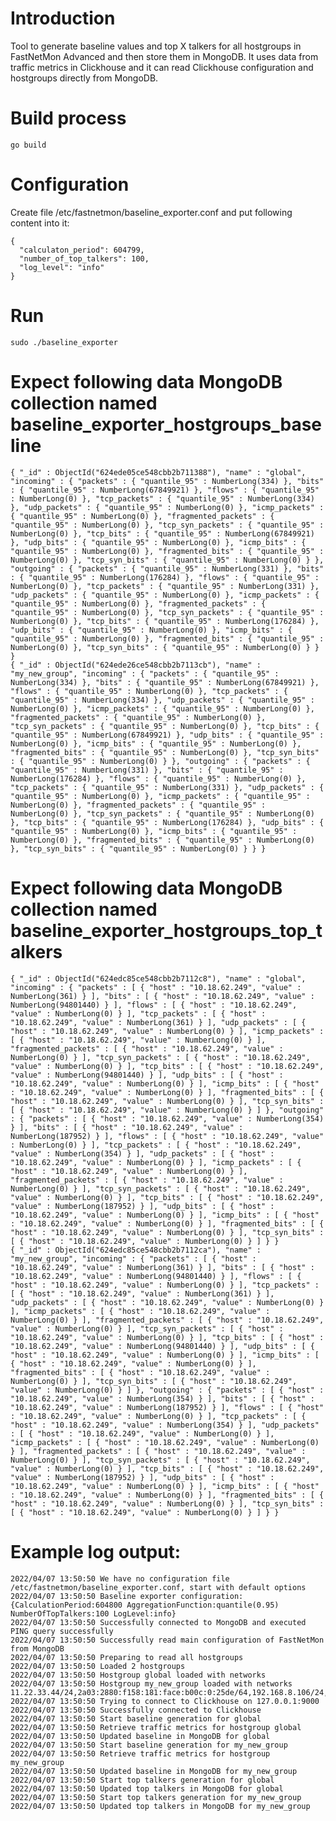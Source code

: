 # Introduction

Tool to generate baseline values and top X talkers for all hostgroups in FastNetMon Advanced and then store them in MongoDB. It uses data from traffic metrics in Clickhouse and it can read Clickhouse configuration and hostgroups directly from MongoDB.

# Build process

```go build```

# Configuration

Create file /etc/fastnetmon/baseline_exporter.conf and put following content into it:

```
{
  "calculaton_period": 604799,
  "number_of_top_talkers": 100, 
  "log_level": "info"
}
```


# Run

```
sudo ./baseline_exporter
```

# Expect following data MongoDB collection named baseline_exporter_hostgroups_baseline

```
{ "_id" : ObjectId("624ede05ce548cbb2b711388"), "name" : "global", "incoming" : { "packets" : { "quantile_95" : NumberLong(334) }, "bits" : { "quantile_95" : NumberLong(67849921) }, "flows" : { "quantile_95" : NumberLong(0) }, "tcp_packets" : { "quantile_95" : NumberLong(334) }, "udp_packets" : { "quantile_95" : NumberLong(0) }, "icmp_packets" : { "quantile_95" : NumberLong(0) }, "fragmented_packets" : { "quantile_95" : NumberLong(0) }, "tcp_syn_packets" : { "quantile_95" : NumberLong(0) }, "tcp_bits" : { "quantile_95" : NumberLong(67849921) }, "udp_bits" : { "quantile_95" : NumberLong(0) }, "icmp_bits" : { "quantile_95" : NumberLong(0) }, "fragmented_bits" : { "quantile_95" : NumberLong(0) }, "tcp_syn_bits" : { "quantile_95" : NumberLong(0) } }, "outgoing" : { "packets" : { "quantile_95" : NumberLong(331) }, "bits" : { "quantile_95" : NumberLong(176284) }, "flows" : { "quantile_95" : NumberLong(0) }, "tcp_packets" : { "quantile_95" : NumberLong(331) }, "udp_packets" : { "quantile_95" : NumberLong(0) }, "icmp_packets" : { "quantile_95" : NumberLong(0) }, "fragmented_packets" : { "quantile_95" : NumberLong(0) }, "tcp_syn_packets" : { "quantile_95" : NumberLong(0) }, "tcp_bits" : { "quantile_95" : NumberLong(176284) }, "udp_bits" : { "quantile_95" : NumberLong(0) }, "icmp_bits" : { "quantile_95" : NumberLong(0) }, "fragmented_bits" : { "quantile_95" : NumberLong(0) }, "tcp_syn_bits" : { "quantile_95" : NumberLong(0) } } }
{ "_id" : ObjectId("624ede26ce548cbb2b7113cb"), "name" : "my_new_group", "incoming" : { "packets" : { "quantile_95" : NumberLong(334) }, "bits" : { "quantile_95" : NumberLong(67849921) }, "flows" : { "quantile_95" : NumberLong(0) }, "tcp_packets" : { "quantile_95" : NumberLong(334) }, "udp_packets" : { "quantile_95" : NumberLong(0) }, "icmp_packets" : { "quantile_95" : NumberLong(0) }, "fragmented_packets" : { "quantile_95" : NumberLong(0) }, "tcp_syn_packets" : { "quantile_95" : NumberLong(0) }, "tcp_bits" : { "quantile_95" : NumberLong(67849921) }, "udp_bits" : { "quantile_95" : NumberLong(0) }, "icmp_bits" : { "quantile_95" : NumberLong(0) }, "fragmented_bits" : { "quantile_95" : NumberLong(0) }, "tcp_syn_bits" : { "quantile_95" : NumberLong(0) } }, "outgoing" : { "packets" : { "quantile_95" : NumberLong(331) }, "bits" : { "quantile_95" : NumberLong(176284) }, "flows" : { "quantile_95" : NumberLong(0) }, "tcp_packets" : { "quantile_95" : NumberLong(331) }, "udp_packets" : { "quantile_95" : NumberLong(0) }, "icmp_packets" : { "quantile_95" : NumberLong(0) }, "fragmented_packets" : { "quantile_95" : NumberLong(0) }, "tcp_syn_packets" : { "quantile_95" : NumberLong(0) }, "tcp_bits" : { "quantile_95" : NumberLong(176284) }, "udp_bits" : { "quantile_95" : NumberLong(0) }, "icmp_bits" : { "quantile_95" : NumberLong(0) }, "fragmented_bits" : { "quantile_95" : NumberLong(0) }, "tcp_syn_bits" : { "quantile_95" : NumberLong(0) } } }
```

# Expect following data MongoDB collection named baseline_exporter_hostgroups_top_talkers

```
{ "_id" : ObjectId("624edc85ce548cbb2b7112c8"), "name" : "global", "incoming" : { "packets" : [ { "host" : "10.18.62.249", "value" : NumberLong(361) } ], "bits" : [ { "host" : "10.18.62.249", "value" : NumberLong(94801440) } ], "flows" : [ { "host" : "10.18.62.249", "value" : NumberLong(0) } ], "tcp_packets" : [ { "host" : "10.18.62.249", "value" : NumberLong(361) } ], "udp_packets" : [ { "host" : "10.18.62.249", "value" : NumberLong(0) } ], "icmp_packets" : [ { "host" : "10.18.62.249", "value" : NumberLong(0) } ], "fragmented_packets" : [ { "host" : "10.18.62.249", "value" : NumberLong(0) } ], "tcp_syn_packets" : [ { "host" : "10.18.62.249", "value" : NumberLong(0) } ], "tcp_bits" : [ { "host" : "10.18.62.249", "value" : NumberLong(94801440) } ], "udp_bits" : [ { "host" : "10.18.62.249", "value" : NumberLong(0) } ], "icmp_bits" : [ { "host" : "10.18.62.249", "value" : NumberLong(0) } ], "fragmented_bits" : [ { "host" : "10.18.62.249", "value" : NumberLong(0) } ], "tcp_syn_bits" : [ { "host" : "10.18.62.249", "value" : NumberLong(0) } ] }, "outgoing" : { "packets" : [ { "host" : "10.18.62.249", "value" : NumberLong(354) } ], "bits" : [ { "host" : "10.18.62.249", "value" : NumberLong(187952) } ], "flows" : [ { "host" : "10.18.62.249", "value" : NumberLong(0) } ], "tcp_packets" : [ { "host" : "10.18.62.249", "value" : NumberLong(354) } ], "udp_packets" : [ { "host" : "10.18.62.249", "value" : NumberLong(0) } ], "icmp_packets" : [ { "host" : "10.18.62.249", "value" : NumberLong(0) } ], "fragmented_packets" : [ { "host" : "10.18.62.249", "value" : NumberLong(0) } ], "tcp_syn_packets" : [ { "host" : "10.18.62.249", "value" : NumberLong(0) } ], "tcp_bits" : [ { "host" : "10.18.62.249", "value" : NumberLong(187952) } ], "udp_bits" : [ { "host" : "10.18.62.249", "value" : NumberLong(0) } ], "icmp_bits" : [ { "host" : "10.18.62.249", "value" : NumberLong(0) } ], "fragmented_bits" : [ { "host" : "10.18.62.249", "value" : NumberLong(0) } ], "tcp_syn_bits" : [ { "host" : "10.18.62.249", "value" : NumberLong(0) } ] } }
{ "_id" : ObjectId("624edc85ce548cbb2b7112ca"), "name" : "my_new_group", "incoming" : { "packets" : [ { "host" : "10.18.62.249", "value" : NumberLong(361) } ], "bits" : [ { "host" : "10.18.62.249", "value" : NumberLong(94801440) } ], "flows" : [ { "host" : "10.18.62.249", "value" : NumberLong(0) } ], "tcp_packets" : [ { "host" : "10.18.62.249", "value" : NumberLong(361) } ], "udp_packets" : [ { "host" : "10.18.62.249", "value" : NumberLong(0) } ], "icmp_packets" : [ { "host" : "10.18.62.249", "value" : NumberLong(0) } ], "fragmented_packets" : [ { "host" : "10.18.62.249", "value" : NumberLong(0) } ], "tcp_syn_packets" : [ { "host" : "10.18.62.249", "value" : NumberLong(0) } ], "tcp_bits" : [ { "host" : "10.18.62.249", "value" : NumberLong(94801440) } ], "udp_bits" : [ { "host" : "10.18.62.249", "value" : NumberLong(0) } ], "icmp_bits" : [ { "host" : "10.18.62.249", "value" : NumberLong(0) } ], "fragmented_bits" : [ { "host" : "10.18.62.249", "value" : NumberLong(0) } ], "tcp_syn_bits" : [ { "host" : "10.18.62.249", "value" : NumberLong(0) } ] }, "outgoing" : { "packets" : [ { "host" : "10.18.62.249", "value" : NumberLong(354) } ], "bits" : [ { "host" : "10.18.62.249", "value" : NumberLong(187952) } ], "flows" : [ { "host" : "10.18.62.249", "value" : NumberLong(0) } ], "tcp_packets" : [ { "host" : "10.18.62.249", "value" : NumberLong(354) } ], "udp_packets" : [ { "host" : "10.18.62.249", "value" : NumberLong(0) } ], "icmp_packets" : [ { "host" : "10.18.62.249", "value" : NumberLong(0) } ], "fragmented_packets" : [ { "host" : "10.18.62.249", "value" : NumberLong(0) } ], "tcp_syn_packets" : [ { "host" : "10.18.62.249", "value" : NumberLong(0) } ], "tcp_bits" : [ { "host" : "10.18.62.249", "value" : NumberLong(187952) } ], "udp_bits" : [ { "host" : "10.18.62.249", "value" : NumberLong(0) } ], "icmp_bits" : [ { "host" : "10.18.62.249", "value" : NumberLong(0) } ], "fragmented_bits" : [ { "host" : "10.18.62.249", "value" : NumberLong(0) } ], "tcp_syn_bits" : [ { "host" : "10.18.62.249", "value" : NumberLong(0) } ] } }
```

# Example log output:

```2022/04/07 13:50:50 Started Baseline exporter
2022/04/07 13:50:50 We have no configuration file /etc/fastnetmon/baseline_exporter.conf, start with default options
2022/04/07 13:50:50 Baseline exporter configuration: {CalculationPeriod:604800 AggregationFunction:quantile(0.95) NumberOfTopTalkers:100 LogLevel:info}
2022/04/07 13:50:50 Successfully connected to MongoDB and executed PING query successfully
2022/04/07 13:50:50 Successfully read main configuration of FastNetMon from MongoDB
2022/04/07 13:50:50 Preparing to read all hostgroups
2022/04/07 13:50:50 Loaded 2 hostgroups
2022/04/07 13:50:50 Hostgroup global loaded with networks 
2022/04/07 13:50:50 Hostgroup my_new_group loaded with networks 11.22.33.44/24,2a03:2880:f158:181:face:b00c:0:25de/64,192.168.8.106/24,10.18.62.249/24
2022/04/07 13:50:50 Trying to connect to Clickhouse on 127.0.0.1:9000
2022/04/07 13:50:50 Successfully connected to Clickhouse
2022/04/07 13:50:50 Start baseline generation for global
2022/04/07 13:50:50 Retrieve traffic metrics for hostgroup global
2022/04/07 13:50:50 Updated baseline in MongoDB for global
2022/04/07 13:50:50 Start baseline generation for my_new_group
2022/04/07 13:50:50 Retrieve traffic metrics for hostgroup my_new_group
2022/04/07 13:50:50 Updated baseline in MongoDB for my_new_group
2022/04/07 13:50:50 Start top talkers generation for global
2022/04/07 13:50:50 Updated top talkers in MongoDB for global
2022/04/07 13:50:50 Start top talkers generation for my_new_group
2022/04/07 13:50:50 Updated top talkers in MongoDB for my_new_group
```

